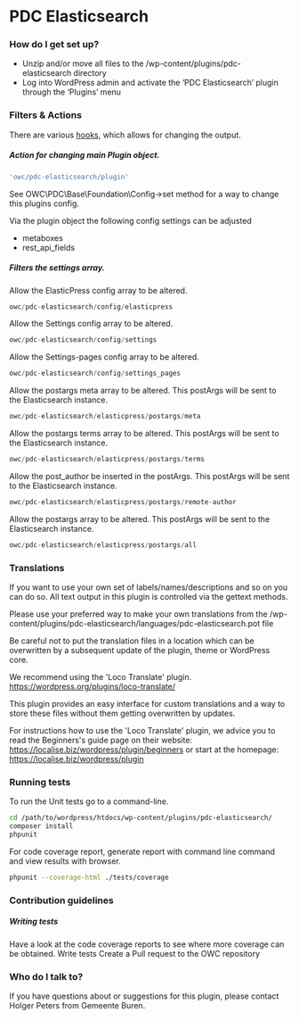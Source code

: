 # PDC Elasticsearch

### How do I get set up? ###

* Unzip and/or move all files to the /wp-content/plugins/pdc-elasticsearch directory
* Log into WordPress admin and activate the ‘PDC Elasticsearch’ plugin through the ‘Plugins’ menu


### Filters & Actions

There are various [hooks](https://codex.wordpress.org/Plugin_API/Hooks), which allows for changing the output.

##### Action for changing main Plugin object.
```php
'owc/pdc-elasticsearch/plugin'
```

See OWC\PDC\Base\Foundation\Config->set method for a way to change this plugins config.

Via the plugin object the following config settings can be adjusted
- metaboxes
- rest_api_fields

##### Filters the settings array.


Allow the ElasticPress config array to be altered.
```php
owc/pdc-elasticsearch/config/elasticpress
```

Allow the Settings config array to be altered.
```php
owc/pdc-elasticsearch/config/settings
```

Allow the Settings-pages config array to be altered.
```php
owc/pdc-elasticsearch/config/settings_pages
```

Allow the postargs meta array to be altered.
This postArgs will be sent to the Elasticsearch instance.
```php
owc/pdc-elasticsearch/elasticpress/postargs/meta
```

Allow the postargs terms array to be altered.
This postArgs will be sent to the Elasticsearch instance.
```php
owc/pdc-elasticsearch/elasticpress/postargs/terms
```

Allow the post_author be inserted in the postArgs.
This postArgs will be sent to the Elasticsearch instance.
```php
owc/pdc-elasticsearch/elasticpress/postargs/remote-author
```

Allow the postargs array to be altered.
This postArgs will be sent to the Elasticsearch instance.
```php
owc/pdc-elasticsearch/elasticpress/postargs/all
```

### Translations ###

If you want to use your own set of labels/names/descriptions and so on you can do so.
All text output in this plugin is controlled via the gettext methods.

Please use your preferred way to make your own translations from the /wp-content/plugins/pdc-elasticsearch/languages/pdc-elasticsearch.pot file

Be careful not to put the translation files in a location which can be overwritten by a subsequent update of the plugin, theme or WordPress core.

We recommend using the 'Loco Translate' plugin.
https://wordpress.org/plugins/loco-translate/

This plugin provides an easy interface for custom translations and a way to store these files without them getting overwritten by updates.

For instructions how to use the 'Loco Translate' plugin, we advice you to read the Beginners's guide page on their website: https://localise.biz/wordpress/plugin/beginners
or start at the homepage: https://localise.biz/wordpress/plugin

### Running tests ###
To run the Unit tests go to a command-line.
```bash
cd /path/to/wordpress/htdocs/wp-content/plugins/pdc-elasticsearch/
composer install
phpunit
```

For code coverage report, generate report with command line command and view results with browser.
```bash
phpunit --coverage-html ./tests/coverage
```

### Contribution guidelines ###

##### Writing tests
Have a look at the code coverage reports to see where more coverage can be obtained.
Write tests
Create a Pull request to the OWC repository

### Who do I talk to? ###

If you have questions about or suggestions for this plugin, please contact <a src="mailto:hpeters@Buren.nl">Holger Peters</a> from Gemeente Buren.
